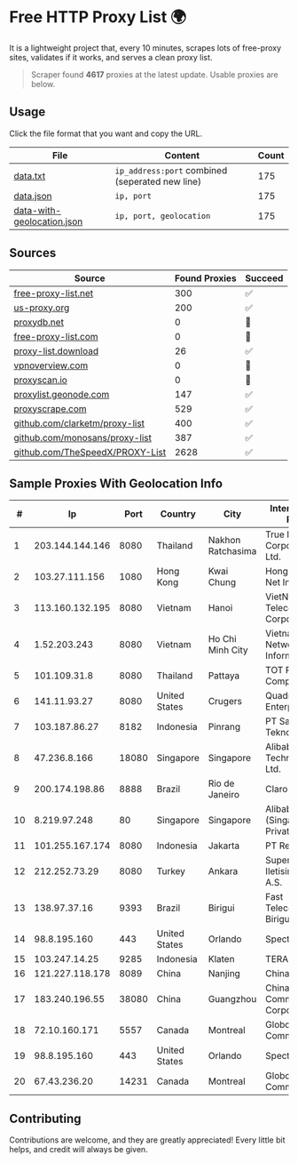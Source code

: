 
# Free HTTP Proxy List 🌍

It is a lightweight project that, every 10 minutes, scrapes lots of free-proxy sites, validates if it works, and serves a clean proxy list.


> Scraper found **4617** proxies at the latest update. Usable proxies are below.

## Usage

Click the file format that you want and copy the URL.


|File|Content|Count|
|----|-------|-----|
|[data.txt](https://raw.githubusercontent.com/themiralay/Proxy-List-World/master/data.txt)|`ip_address:port` combined (seperated new line)|175|
|[data.json](https://raw.githubusercontent.com/themiralay/Proxy-List-World/master/data.json)|`ip, port`|175|
|[data-with-geolocation.json](https://raw.githubusercontent.com/themiralay/Proxy-List-World/master/data-with-geolocation.json)|`ip, port, geolocation`|175|

## Sources

|Source|Found Proxies|Succeed|
|------|-------------|-------|
|[free-proxy-list.net](https://free-proxy-list.net)|300|✅|
|[us-proxy.org](https://www.us-proxy.org)|200|✅|
|[proxydb.net](http://proxydb.net)|0|🚫|
|[free-proxy-list.com](https://free-proxy-list.com/?page=&port=&type%5B%5D=http&type%5B%5D=https&up_time=0&search=Search)|0|🚫|
|[proxy-list.download](https://www.proxy-list.download/HTTP)|26|✅|
|[vpnoverview.com](https://vpnoverview.com/privacy/anonymous-browsing/free-proxy-servers)|0|🚫|
|[proxyscan.io](https://www.proxyscan.io)|0|🚫|
|[proxylist.geonode.com](https://proxylist.geonode.com/api/proxy-list?limit=300&page=1&sort_by=lastChecked&sort_type=desc&protocols=http,https)|147|✅|
|[proxyscrape.com](https://api.proxyscrape.com/v2/?request=displayproxies&protocol=http&timeout=10000&country=all&ssl=all&anonymity=all)|529|✅|
|[github.com/clarketm/proxy-list](https://raw.githubusercontent.com/clarketm/proxy-list/master/proxy-list-raw.txt)|400|✅|
|[github.com/monosans/proxy-list](https://raw.githubusercontent.com/monosans/proxy-list/main/proxies/http.txt)|387|✅|
|[github.com/TheSpeedX/PROXY-List](https://raw.githubusercontent.com/TheSpeedX/PROXY-List/master/http.txt)|2628|✅|


## Sample Proxies With Geolocation Info

|#|Ip|Port|Country|City|Internet Service Provider|
|-|--|----|-------|----|-------------------------|
|1|203.144.144.146|8080|Thailand|Nakhon Ratchasima|True Internet Corporation CO. Ltd.|
|2|103.27.111.156|1080|Hong Kong|Kwai Chung|Hong Kong San Ai Net Int'l Limited|
|3|113.160.132.195|8080|Vietnam|Hanoi|VietNam Post and Telecom Corporation|
|4|1.52.203.243|8080|Vietnam|Ho Chi Minh City|Vietnam Internet Network Information Center|
|5|101.109.31.8|8080|Thailand|Pattaya|TOT Public Company Limited|
|6|141.11.93.27|8080|United States|Crugers|QuadraNet Enterprises LLC|
|7|103.187.86.27|8182|Indonesia|Pinrang|PT Satunol Digital Teknologi|
|8|47.236.8.166|18080|Singapore|Singapore|Alibaba (US) Technology Co., Ltd.|
|9|200.174.198.86|8888|Brazil|Rio de Janeiro|Claro S.A|
|10|8.219.97.248|80|Singapore|Singapore|Alibaba Cloud (Singapore) Private Limited|
|11|101.255.167.174|8080|Indonesia|Jakarta|PT Remala Abadi|
|12|212.252.73.29|8080|Turkey|Ankara|Superonline Iletisim Hizmetleri A.S.|
|13|138.97.37.16|9393|Brazil|Birigui|Fast Telecomunicacoes Birigui Ltda - ME|
|14|98.8.195.160|443|United States|Orlando|Spectrum|
|15|103.247.14.25|9285|Indonesia|Klaten|TERABIT|
|16|121.227.118.178|8089|China|Nanjing|China Telecom|
|17|183.240.196.55|38080|China|Guangzhou|China Mobile Communications Corporation|
|18|72.10.160.171|5557|Canada|Montreal|GloboTech Communications|
|19|98.8.195.160|443|United States|Orlando|Spectrum|
|20|67.43.236.20|14231|Canada|Montreal|GloboTech Communications|



## Contributing

Contributions are welcome, and they are greatly appreciated! Every
little bit helps, and credit will always be given.

